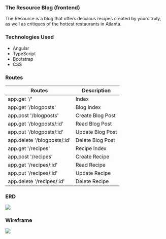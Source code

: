 ### The Resource Blog (frontend)
The Resource is a blog that offers delicious recipes created by yours truly, as well as critiques of the hottest restaurants in Atlanta. 

### Technologies Used
- Angular
- TypeScript
- Bootstrap
- CSS

### Routes
| Routes      | Description |
| ----------- | ----------- |
| app.get '/'      | Index       |
| app.get '/blogposts'   | Blog Index        |
| app.post '/blogposts'   | Create Blog Post        |
| app.get '/blogposts/:id'      | Read Blog Post       |
| app.put '/blogposts/:id'      | Update Blog Post       |
| app.delete '/blogposts/:id'   | Delete Blog Post        |
| app.get '/recipes'   | Recipe Index        |
| app.post '/recipes'   | Create Recipe        |
| app.get '/recipes/:id'      | Read Recipe       |
| app.put '/recipes/:id'      | Update Recipe       |
| app.delete '/recipes/:id'   | Delete Recipe        |

### ERD
![](https://i.imgur.com/7mZ4G5o.png)

### Wireframe
![](https://i.imgur.com/XUhwa0e.png)
